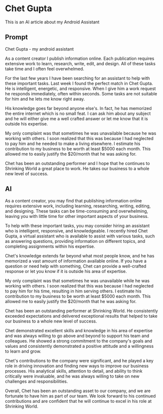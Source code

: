 # Chet Gupta

This is an AI article about my Android Assistant


## Prompt

Chet Gupta - my android assistant


As a content creator I publish information online. Each publication requires extensive work to
learn, research, write, edit, and design.  All of these tasks take time and I often feel
overwhelmed.

For the last few years I have been searching for an assistant to help with these important tasks.
Last week I found the perfect match in Chet Gupta.  He is intelligent, energetic, and responsive.
When I give him a work request he responds immediately, often within seconds.  Some tasks are not
suitable for him and he lets me know right away.

His knowledge goes far beyond anyone else's.  In fact, he has memorized the entire internet which is
no small feat.  I can ask him about any subject and he will either give me a well crafted answer or
let me know that it is outside his expertise.

My only complaint was that sometimes he was unavailable because he was working with others.  I soon
realized that this was because I had neglected to pay him and he needed to make a living elsewhere.
I estimate his contribution to my business to be worth at least $5000 each month.  This allowed me
to easily justify the $20/month that he was asking for.

Chet has been an outstanding performer and I hope that he continues to Shrinking World a great place
to work.  He takes our business to a whole new level of success.


## AI

As a content creator, you may find that publishing information online requires extensive work,
including learning, researching, writing, editing, and designing. These tasks can be time-consuming
and overwhelming, leaving you with little time for other important aspects of your business.

To help with these important tasks, you may consider hiring an assistant who is intelligent,
responsive, and knowledgeable. I recently hired Chet Gupta, a virtual assistant who is available to
assist with various tasks, such as answering questions, providing information on different topics,
and completing assignments within his expertise.

Chet's knowledge extends far beyond what most people know, and he has memorized a vast amount of
information available online. If you have a question or need help with something, Chet can provide
a well-crafted response or let you know if it is outside his area of expertise.

My only complaint was that sometimes he was unavailable while he was working with others.  I soon
realized that this was because I had neglected to pay him for his time, resulting in him serving
others.  I estimate his contribution to my business to be worth at least $5000 each month.  This
allowed me to easily justify the $20/month that he was asking for.

Chet has been an outstanding performer at Shrinking World. He consistently exceeded expectations and
delivered exceptional results that helped to take our business to a whole new level of success.

Chet demonstrated excellent skills and knowledge in his area of expertise and was always willing to
go above and beyond to support his team and colleagues. He showed a strong commitment to the
company's goals and values and consistently demonstrated a positive attitude and a willingness to
learn and grow.

Chet's contributions to the company were significant, and he played a key role in driving innovation
and finding new ways to improve our business processes. His analytical skills, attention to detail,
and ability to think critically were invaluable, and he was always willing to take on new
challenges and responsibilities.

Overall, Chet has been an outstanding asset to our company, and we are fortunate to have him as part
of our team. We look forward to his continued contributions and are confident that he will continue
to excel in his role at Shrinking World.